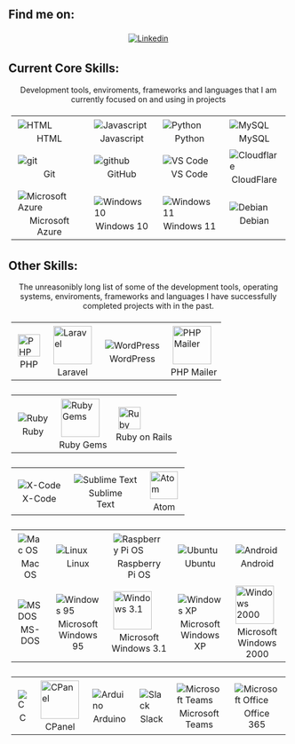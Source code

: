 ## Find me on:
<p align="center">
    <a href="https://www.linkedin.com/in/murraystorm/" target="_blank" rel="noopener noreferrer">
        <img align="center" src="https://img.icons8.com/color/69/000000/linkedin.png" alt="Linkedin" style="vertical-align:top; margin:4px" />
    </a>
</p>

## Current Core Skills:
<p align="center">
    Development tools, enviroments, frameworks and languages that I am currently focused on and using in projects
</p>

<table align="center" style="padding:5px;">
    <tr>
        <td>
            <img align="center" src="https://img.icons8.com/color/69/000000/html-5--v1.png" alt="HTML" style="vertical-align:top; margin:4px" />
            <div align="center">HTML<div>
        </td>
        <td>
            <img align="center" src="https://img.icons8.com/color/69/000000/javascript.png" alt="Javascript" style="vertical-align:top; margin:4px" />
            <div align="center">Javascript<div>
        </td>
        <td>
            <img align="center" src="https://img.icons8.com/color/69/000000/python.png" alt="Python" style="vertical-align:top; margin:4px" />
            <div align="center">Python<div>
        </td>
        <td>
            <img align="center" src="https://img.icons8.com/color/69/000000/mysql-logo.png" alt="MySQL" style="vertical-align:top; margin:4px" />
            <div align="center">MySQL<div>
        </td>
    </tr>
    <tr>
        <td>
            <img align="center" src="https://img.icons8.com/color/69/000000/git.png" alt="git" style="vertical-align:top; margin:4px" />
            <div align="center">Git<div>
        </td>
        <td>
            <img align="center" src="https://img.icons8.com/color/69/000000/github.png" alt="github" style="vertical-align:top; margin:4px" />
            <div align="center">GitHub<div>
        </td>
        <td>
            <img align="center" src="https://img.icons8.com/color/69/000000/visual-studio-code-2019.png" alt="VS Code" style="vertical-align:top; margin:4px" />
            <div align="center">VS Code<div>
        </td>
        <td>
            <img align="center" src="https://img.icons8.com/color/69/000000/cloudflare.png" alt="Cloudflare" style="vertical-align:top; margin:4px" />
            <div align="center">CloudFlare<div>
        </td>
    </tr>
    <tr>
        <td>
            <img align="center" src="https://img.icons8.com/fluency/69/000000/azure-1.png" alt="Microsoft Azure" style="vertical-align:top; margin:4px" />
            <div align="center" >Microsoft<div>
            <div align="center" >Azure<div>
        </td>
        <td>
            <img align="center" src="https://img.icons8.com/color/69/000000/windows-10.png" alt="Windows 10" style="vertical-align:top; margin:4px" />
            <div align="center">Windows 10<div>
        </td>
        <td>
            <img align="center" src="https://img.icons8.com/color/69/000000/windows-11.png" alt="Windows 11" style="vertical-align:top; margin:4px" />
            <div align="center">Windows 11<div>
        </td>
        <td>
            <img align="center" src="https://img.icons8.com/color/69/000000/debian.png" alt="Debian" style="vertical-align:top; margin:4px" />
            <div align="center">Debian<div>
        </td>
    </tr>
</table>

## Other Skills:
<p align="center">
    The unreasonibly long list of some of the development tools, operating systems, enviroments, frameworks and languages I have successfully completed projects with in the past.
</p>

<table align="center" style="padding:5px;">
    <tr>
        <td>
            <img align="center" src="https://cdn.cdnlogo.com/logos/p/71/php.svg" alt="PHP" height="40" style="vertical-align:top; margin:4px" />
            <div align="center" >PHP<div>
        </td>
        <td>
            <img align="center" src="https://cdn.cdnlogo.com/logos/l/23/laravel.svg" alt="Laravel" height="69" style="vertical-align:top; margin:4px" />
            <div align="center">Laravel<div>
        </td>
        <td>
            <img align="center" src="https://img.icons8.com/color/69/000000/wordpress.png" alt="WordPress" style="vertical-align:top; margin:4px" />
            <div align="center">WordPress<div>
        </td>
        <td>
            <img align="center" src="https://cdn.cdnlogo.com/logos/p/53/phpmailer.svg" alt="PHP Mailer" height="69" style="vertical-align:top; margin:4px" />
            <div align="center">PHP Mailer<div>
        </td>
    </tr>
</table>

<table align="center" style="padding:5px;">
    <tr>
        <td>
            <img align="center" src="https://img.icons8.com/color/69/000000/ruby-programming-language.png" alt="Ruby" style="vertical-align:top; margin:4px" />
            <div align="center" >Ruby<div>
        </td>
        <td>
            <img align="center" src="https://cdn.cdnlogo.com/logos/r/18/rubygems.svg" alt="Ruby Gems" height="69" style="vertical-align:top; margin:4px" /> 
            <div align="center">Ruby Gems<div>
        </td>
        <td>
            <img align="center" src="https://cdn.cdnlogo.com/logos/r/26/rails.svg" alt="Ruby on Rails" height="40" style="vertical-align:top; margin:4px" />
            <div align="center">Ruby on Rails<div>
        </td>
    </tr>
</table>

<table align="center" style="padding:5px;">
    <tr>
        <td>
            <img align="center" src="https://img.icons8.com/color/69/000000/xcode.png" alt="X-Code" style="vertical-align:top; margin:4px" />
            <div align="center" >X-Code<div>
        </td>
        <td>
            <img align="center" src="https://img.icons8.com/color/69/000000/sublime-text.png" alt="Sublime Text" style="vertical-align:top; margin:4px" />
            <div align="center">Sublime<div>
            <div align="center">Text<div>
        </td>
        <td>
            <img align="center" src="https://cdn.cdnlogo.com/logos/a/75/atom.svg" alt="Atom" height="50" style="vertical-align:top; margin:4px" />
            <div align="center">Atom<div>
        </td>
    </tr>
</table>

<table align="center" style="padding:5px;">
    <tr>
        <td>
            <img align="center" src="https://img.icons8.com/color/69/000000/mac-logo.png" alt="Mac OS" style="vertical-align:top; margin:4px" />
            <div align="center">Mac OS<div>
        </td>
        <td>
            <img align="center" src="https://img.icons8.com/color/69/000000/linux--v1.png" alt="Linux" style="vertical-align:top; margin:4px" />
            <div align="center">Linux<div>
        </td>
        <td>
            <img align="center" src="https://img.icons8.com/color/69/000000/raspberry-pi.png" alt="Raspberry Pi OS" style="vertical-align:top; margin:4px" />
            <div align="center" >Raspberry<div>
            <div align="center" >Pi OS<div>
        </td>
        <td>
            <img align="center" src="https://img.icons8.com/color/69/000000/ubuntu--v1.png" alt="Ubuntu" style="vertical-align:top; margin:4px" />
            <div align="center">Ubuntu<div>
        </td>
        <td>
            <img align="center" src="https://img.icons8.com/color/69/000000/android-os.png" alt="Android" style="vertical-align:top; margin:4px" />
            <div align="center">Android<div>
        </td>
    </tr>
    <tr>
        <td>
            <img align="center" src="https://img.icons8.com/color/69/000000/dos.png" alt="MS DOS" style="vertical-align:top; margin:4px" />
            <div align="center">MS-DOS<div>
        </td>
        <td>
            <img align="center" src="https://img.icons8.com/color/69/000000/windows-95.png" alt="Windows 95" style="vertical-align:top; margin:4px" />
            <div align="center" >Microsoft<div>
            <div align="center" >Windows 95<div>
        </td>
        <td>
            <img align="center" src="https://cdn.cdnlogo.com/logos/m/22/microsoft-windows.svg" alt="Windows 3.1" height="69" style="vertical-align:top; margin:4px" /> 
            <div align="center">Microsoft<div>
            <div align="center">Windows 3.1<div>
        </td>
        <td>
            <img align="center" src="https://img.icons8.com/color/69/000000/windows-xp.png" alt="Windows XP" style="vertical-align:top; margin:4px" />
            <div align="center">Microsoft<div>
            <div align="center">Windows XP<div>
        </td>
        <td>
            <img align="center" src="https://cdn.cdnlogo.com/logos/m/64/microsoft-windows-2000.svg" alt="Windows 2000" height="69" style="vertical-align:top; margin:4px" />
            <div align="center">Microsoft<div>
            <div align="center">Windows 2000<div>
        </td>
    </tr>
</table>

<table align="center" style="padding:5px;">
    <tr>
        <td>
            <img align="center" src="https://img.icons8.com/color/69/000000/c-programming.png" alt="C" style="vertical-align:top; margin:4px" />
            <div align="center" >C<div>
        </td>
        <td>
            <img align="center" src="https://cdn.cdnlogo.com/logos/c/90/cpanel.png" alt="CPanel" height="69" style="vertical-align:top; margin:4px" /> 
            <div align="center">CPanel<div>
        </td>
        <td>
            <img align="center" src="https://img.icons8.com/color/69/000000/arduino.png" alt="Arduino" style="vertical-align:top; margin:4px" />
            <div align="center">Arduino<div>
        </td>
        <td>
            <img align="center" src="https://img.icons8.com/color/69/000000/slack-new.png" alt="Slack" style="vertical-align:top; margin:4px" />
            <div align="center" >Slack<div>
        </td>
        <td>
            <img align="center" src="https://img.icons8.com/color/69/000000/microsoft-teams.png" alt="Microsoft Teams" style="vertical-align:top; margin:4px" />
            <div align="center">Microsoft<div>
            <div align="center">Teams<div>
        </td>
        <td>
            <img align="center" src="https://img.icons8.com/color/69/000000/office-365.png" alt="Microsoft Office" style="vertical-align:top; margin:4px" />
            <div align="center">Office<div>
            <div align="center">365<div>
        </td>
    </tr>
</table>
